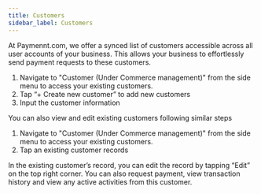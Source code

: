 ```yaml
---
title: Customers
sidebar_label: Customers
---
```


At Paymennt.com, we offer a synced list of customers accessible across all user accounts of your business. This allows your business to effortlessly send payment requests to these customers.

1. Navigate to "Customer (Under Commerce management)" from the side menu to access your existing customers.
2. Tap “+ Create new customer” to add new customers
3. Input the customer information

You can also view and edit existing customers following similar steps

1. Navigate to "Customer (Under Commerce management)" from the side menu to access your existing customers.
2. Tap an existing customer records

In the existing customer’s record, you can edit the record by tapping “Edit” on the top right corner. You can also request payment, view transaction history and view any active activities from this customer.
